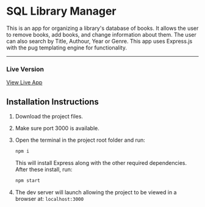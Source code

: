 # SQL Library Manager

This is an app for organizing a library's database of books.
It allows the user to remove books, add books, and change information about them.
The user can also search by Title, Authour, Year or Genre.
This app uses Express.js with the pug templating engine for functionality.

---

### Live Version

[View Live App](https://sql-library-app.up.railway.app/)

## Installation Instructions

1. Download the project files.

2. Make sure port 3000 is available.

3. Open the terminal in the project root folder and run:

   ``` zsh
   npm i
   ```

   This will install Express along with the other required dependencies.
   After these install, run:

   ``` zsh
   npm start
   ```

4. The dev server will launch allowing the project to be viewed in a browser at: `localhost:3000`
